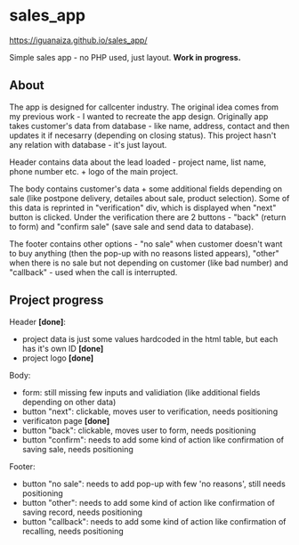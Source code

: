 # sales_app
https://iguanaiza.github.io/sales_app/

Simple sales app - no PHP used, just layout.
**Work in progress.**

About
---------------
The app is designed for callcenter industry. The original idea comes from my previous work - I wanted to recreate the app design.
Originally app takes customer's data from database - like name, address, contact and then updates it if necesarry (depending on closing status). This project hasn't any relation with database - it's just layout.

Header contains data about the lead loaded - project name, list name, phone number etc. + logo of the main project.

The body contains customer's data + some additional fields depending on sale (like postpone delivery, detailes about sale, product selection). Some of this data is reprinted in "verification" div, which is displayed when "next" button is clicked. Under the verification there are 2 buttons - "back" (return to form) and "confirm sale" (save sale and send data to database). 

The footer contains other options - "no sale" when customer doesn't want to buy anything (then the pop-up with no reasons listed appears), "other" when there is no sale but not depending on customer (like bad number) and "callback" - used when the call is interrupted.

Project progress
---------------
Header **[done]**:
- project data is just some values hardcoded in the html table, but each <td> has it's own ID **[done]**
- project logo **[done]**

Body:
- form: still missing few inputs and validiation (like additional fields depending on other data)
- button "next": clickable, moves user to verification, needs positioning
- verificaton page **[done]**
- button "back": clickable, moves user to form, needs positioning
- button "confirm": needs to add some kind of action like confirmation of saving sale, needs positioning

Footer:
- button "no sale": needs to add pop-up with few 'no reasons', still needs positioning
- button "other": needs to add some kind of action like confirmation of saving record, needs positioning
- button "callback": needs to add some kind of action like confirmation of recalling, needs positioning
